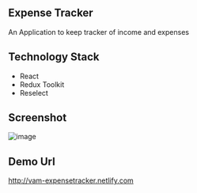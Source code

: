 ## Expense Tracker

An Application to keep tracker of income and expenses

## Technology Stack
* React
* Redux Toolkit
* Reselect

## Screenshot
![image](https://user-images.githubusercontent.com/52628995/87068048-f0964f00-c20c-11ea-9adf-f7c399c9f8c0.png)

## Demo Url
http://vam-expensetracker.netlify.com
